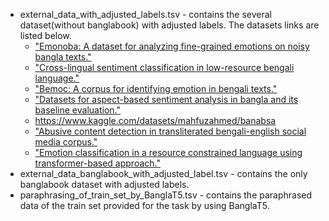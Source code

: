 - external_data_with_adjusted_labels.tsv - contains the several dataset(without banglabook) with adjusted labels. The datasets links are listed below.
  - [ "Emonoba: A dataset for analyzing fine-grained emotions on noisy bangla texts."](https://www.kaggle.com/datasets/saifsust/emonoba)
  - ["Cross-lingual sentiment classification in low-resource bengali language."](https://github.com/sazzadcsedu/BN-Dataset)
  - ["Bemoc: A corpus for identifying emotion in bengali texts."](https://github.com/avishek-018/BEmoC-Bengali-Emotion-Courpus)
  - ["Datasets for aspect-based sentiment analysis in
bangla and its baseline evaluation."](https://github.com/atik-05/Bangla_ABSA_Datasets)
  - https://www.kaggle.com/datasets/mahfuzahmed/banabsa
  - ["Abusive content detection
in transliterated bengali-english social media corpus."](https://github.com/sazzadcsedu/)
  - ["Emotion classification in a resource constrained language using
transformer-based approach."](https://github.com/omar-sharif03/NAACL-SRW-2021)
- external_data_banglabook_with_adjusted_label.tsv - contains the only banglabook dataset with adjusted labels.
- paraphrasing_of_train_set_by_BanglaT5.tsv - contains the paraphrased data of the train set provided for the task by using BanglaT5.
